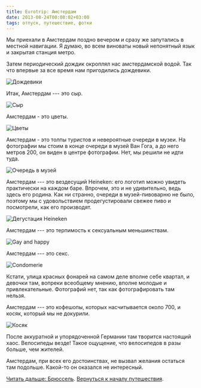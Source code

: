 ```yaml
---
title: Eurotrip: Амстердам
date: 2013-08-24T00:08:02+03:00
tags: отпуск, путешествие, фотки
---
```


Мы приехали в Амстердам поздно вечером и сразу же запутались в местной навигации. Я думаю, во всем виноваты новый непонятный язык и закрытая станция метро. 

Затем периодический дождик окроплял нас амстердамской водой. Так что впервые за все время нам пригодились дождевики. 

![](http://a51056ce8d9b948fb69e-8de36eb37b2366f5a76a776c3dee0b32.r42.cf1.rackcdn.com/amsterdam_raincoat.jpg "Дождевики")

Итак, Амстердам&nbsp;--- это сыр. 

![](http://a51056ce8d9b948fb69e-8de36eb37b2366f5a76a776c3dee0b32.r42.cf1.rackcdn.com/amsterdam_cheese.jpg "Сыр")

Амстердам&nbsp;- это цветы. 

![](http://a51056ce8d9b948fb69e-8de36eb37b2366f5a76a776c3dee0b32.r42.cf1.rackcdn.com/amsterdam_flowers.jpg "Цветы")

Амстердам&nbsp;- это толпы туристов и невероятные очереди в музеи. На фотографии мы стоим в конце очереди в музей Ван Гога, а до него метров 200, он виден в центре фотографии. Нет, мы решили не идти туда. 

![](http://a51056ce8d9b948fb69e-8de36eb37b2366f5a76a776c3dee0b32.r42.cf1.rackcdn.com/amsterdam_queue.jpg "Очередь в музей")

Амстердам&nbsp;--- это вездесущий Heineken: его логотип можно увидеть практически на каждом баре. Впрочем, это и не удивительно, ведь здесь его родина. Как ни странно, очереди в музей-пивоварню не было, поэтому мы с удовольствием продегустировали свежее пиво и посмотрели, как его производят. 

![](http://a51056ce8d9b948fb69e-8de36eb37b2366f5a76a776c3dee0b32.r42.cf1.rackcdn.com/amsterdam_heiniken.jpg "Дегустация Heineken")

Амстердам&nbsp;--- это терпимость к сексуальным меньшинствам. 

![](http://a51056ce8d9b948fb69e-8de36eb37b2366f5a76a776c3dee0b32.r42.cf1.rackcdn.com/amsterdam_gay_and_happy.jpg "Gay and happy")

Амстердам&nbsp;--- это секс. 

![](http://a51056ce8d9b948fb69e-8de36eb37b2366f5a76a776c3dee0b32.r42.cf1.rackcdn.com/amsterdam_condomerie.jpg "Condomerie")

Кстати, улица красных фонарей на самом деле вполне себе квартал, и девочки там, вопреки всеобщему мнению, вполне молодые и привлекательные. Фотографий нет, так как фотографировать там нельзя. 

Амстердам&nbsp;--- это кофешопы, которых насчитывается около 700, и косяк, который мы не докурили.

![](http://a51056ce8d9b948fb69e-8de36eb37b2366f5a76a776c3dee0b32.r42.cf1.rackcdn.com/amsterdam_joint.jpg "Косяк")

После аккуратной и упорядоченной Германии там творится настоящий хаос. Велосипеды везде! Такое ощущение, что велосипедов в разы больше, чем жителей.

Амстердам, при всех его достоинствах, не вызвал желания остаться там подольше. Какой-то он оказался не интересный. 

[Читать дальше: Брюссель](/post/eurotrip-brussels). [Вернуться к началу путешествия](/post/eurotrip-warsaw).